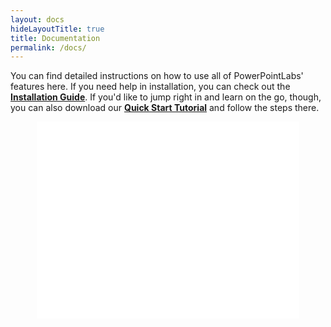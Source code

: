 ```yaml
---
layout: docs
hideLayoutTitle: true
title: Documentation
permalink: /docs/
---
```


You can find detailed instructions on how to use all of PowerPointLabs' features here. If you need help in installation, you can check out the <a href="{{ site.baseurl }}/download.html">**Installation Guide**</a>. If you'd like to jump right in and learn on the go, though, you can also download our <a href="http://www.comp.nus.edu.sg/~pptlabs/download-78563/Tutorial.pptx">**Quick Start Tutorial**</a> and follow the steps there.

<iframe style="display:block;margin-left:auto;margin-right:auto;" width="420" height="315" src="//www.youtube.com/embed/ZXghzEF-DfI" frameborder="0" allowfullscreen></iframe>
